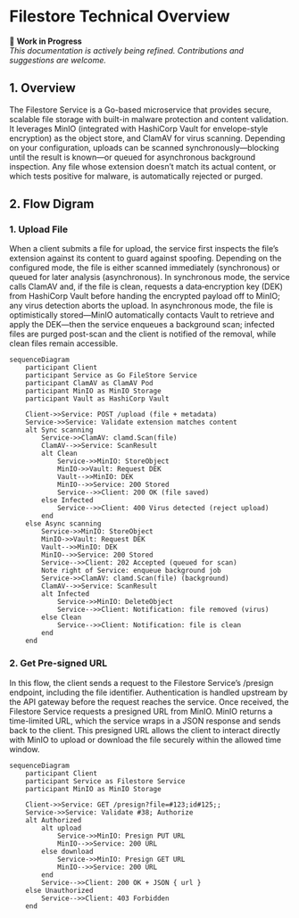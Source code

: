 
# Filestore Technical Overview

🚧 **Work in Progress**  
_This documentation is actively being refined. Contributions and suggestions are welcome._


## 1. Overview
The Filestore Service is a Go-based microservice that provides secure, scalable file storage with built-in malware protection and content validation. It leverages MinIO (integrated with HashiCorp Vault for envelope-style encryption) as the object store, and ClamAV for virus scanning. Depending on your configuration, uploads can be scanned synchronously—blocking until the result is known—or queued for asynchronous background inspection. Any file whose extension doesn’t match its actual content, or which tests positive for malware, is automatically rejected or purged.



## 2. Flow Digram

### 1. Upload File

When a client submits a file for upload, the service first inspects the file’s extension against its content to guard against spoofing. Depending on the configured mode, the file is either scanned immediately (synchronous) or queued for later analysis (asynchronous). In synchronous mode, the service calls ClamAV and, if the file is clean, requests a data‐encryption key (DEK) from HashiCorp Vault before handing the encrypted payload off to MinIO; any virus detection aborts the upload. In asynchronous mode, the file is optimistically stored—MinIO automatically contacts Vault to retrieve and apply the DEK—then the service enqueues a background scan; infected files are purged post-scan and the client is notified of the removal, while clean files remain accessible.


```mermaid
sequenceDiagram
    participant Client
    participant Service as Go FileStore Service
    participant ClamAV as ClamAV Pod
    participant MinIO as MinIO Storage
    participant Vault as HashiCorp Vault

    Client->>Service: POST /upload (file + metadata)
    Service->>Service: Validate extension matches content
    alt Sync scanning
        Service->>ClamAV: clamd.Scan(file)
        ClamAV-->>Service: ScanResult
        alt Clean
            Service->>MinIO: StoreObject
            MinIO->>Vault: Request DEK
            Vault-->>MinIO: DEK
            MinIO-->>Service: 200 Stored
            Service-->>Client: 200 OK (file saved)
        else Infected
            Service-->>Client: 400 Virus detected (reject upload)
        end
    else Async scanning
        Service->>MinIO: StoreObject
        MinIO->>Vault: Request DEK
        Vault-->>MinIO: DEK
        MinIO-->>Service: 200 Stored
        Service-->>Client: 202 Accepted (queued for scan)
        Note right of Service: enqueue background job
        Service->>ClamAV: clamd.Scan(file) (background)
        ClamAV-->>Service: ScanResult
        alt Infected
            Service->>MinIO: DeleteObject
            Service-->>Client: Notification: file removed (virus)
        else Clean
            Service-->>Client: Notification: file is clean
        end
    end
```


### 2. Get Pre-signed URL

In this flow, the client sends a request to the Filestore Service’s /presign endpoint, including the file identifier. Authentication is handled upstream by the API gateway before the request reaches the service. Once received, the Filestore Service requests a presigned URL from MinIO. MinIO returns a time-limited URL, which the service wraps in a JSON response and sends back to the client. This presigned URL allows the client to interact directly with MinIO to upload or download the file securely within the allowed time window.


```mermaid
sequenceDiagram
    participant Client
    participant Service as Filestore Service
    participant MinIO as MinIO Storage

    Client->>Service: GET /presign?file=#123;id#125;;
    Service->>Service: Validate #38; Authorize
    alt Authorized
        alt upload
            Service->>MinIO: Presign PUT URL
            MinIO-->>Service: 200 URL
        else download
            Service->>MinIO: Presign GET URL
            MinIO-->>Service: 200 URL
        end
        Service-->>Client: 200 OK + JSON { url }
    else Unauthorized
        Service-->>Client: 403 Forbidden
    end
```





